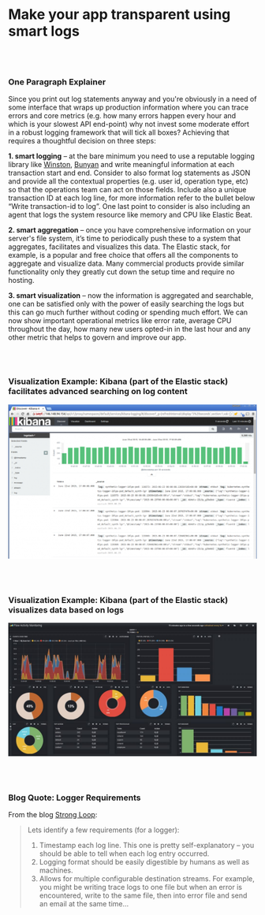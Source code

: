 # Make your app transparent using smart logs

<br/><br/>

### One Paragraph Explainer

Since you print out log statements anyway and you're obviously in a need of some interface that wraps up production information where you can trace errors and core metrics (e.g. how many errors happen every hour and which is your slowest API end-point) why not invest some moderate effort in a robust logging framework that will tick all boxes? Achieving that requires a thoughtful decision on three steps:

**1. smart logging** – at the bare minimum you need to use a reputable logging library like [Winston](https://github.com/winstonjs/winston), [Bunyan](https://github.com/trentm/node-bunyan) and write meaningful information at each transaction start and end. Consider to also format log statements as JSON and provide all the contextual properties (e.g. user id, operation type, etc) so that the operations team can act on those fields. Include also a unique transaction ID at each log line, for more information refer to the bullet below “Write transaction-id to log”. One last point to consider is also including an agent that logs the system resource like memory and CPU like Elastic Beat.

**2. smart aggregation** – once you have comprehensive information on your server's file system, it’s time to periodically push these to a system that aggregates, facilitates and visualizes this data. The Elastic stack, for example, is a popular and free choice that offers all the components to aggregate and visualize data. Many commercial products provide similar functionality only they greatly cut down the setup time and require no hosting.

**3. smart visualization** – now the information is aggregated and searchable, one can be satisfied only with the power of easily searching the logs but this can go much further without coding or spending much effort. We can now show important operational metrics like error rate, average CPU throughout the day, how many new users opted-in in the last hour and any other metric that helps to govern and improve our app.

<br/><br/>

### Visualization Example: Kibana (part of the Elastic stack) facilitates advanced searching on log content

![Kibana facilitates advanced searching on log content](../../assets/images/smartlogging1.png "Kibana facilitates advanced searching on log content")

<br/><br/>

### Visualization Example: Kibana (part of the Elastic stack) visualizes data based on logs

![Kibana visualizes data based on logs](../../assets/images/smartlogging2.jpg "Kibana visualizes data based on logs")

<br/><br/>

### Blog Quote: Logger Requirements

From the blog [Strong Loop](https://strongloop.com/strongblog/compare-node-js-logging-winston-bunyan/):

> Lets identify a few requirements (for a logger):
> 1. Timestamp each log line. This one is pretty self-explanatory – you should be able to tell when each log entry occurred.
> 2. Logging format should be easily digestible by humans as well as machines.
> 3. Allows for multiple configurable destination streams. For example, you might be writing trace logs to one file but when an error is encountered, write to the same file, then into error file and send an email at the same time…

<br/><br/>

<br/><br/>
